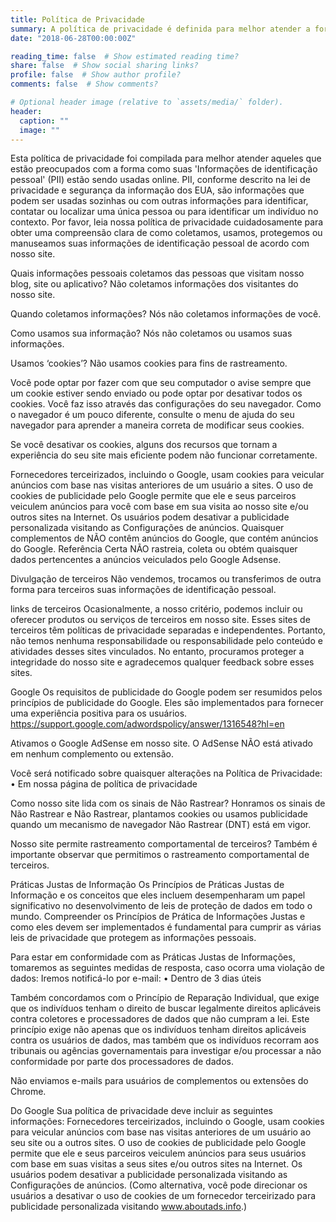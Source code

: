 ```yaml
---
title: Política de Privacidade
summary: A política de privacidade é definida para melhor atender a forma como suas Informações de Identificação Pessoal estão sendo usadas online.
date: "2018-06-28T00:00:00Z"

reading_time: false  # Show estimated reading time?
share: false  # Show social sharing links?
profile: false  # Show author profile?
comments: false  # Show comments?

# Optional header image (relative to `assets/media/` folder).
header:
  caption: ""
  image: ""
---
```


Esta política de privacidade foi compilada para melhor atender aqueles que estão preocupados com a forma como suas 'Informações de identificação pessoal' (PII) estão sendo usadas online. PII, conforme descrito na lei de privacidade e segurança da informação dos EUA, são informações que podem ser usadas sozinhas ou com outras informações para identificar, contatar ou localizar uma única pessoa ou para identificar um indivíduo no contexto. Por favor, leia nossa política de privacidade cuidadosamente para obter uma compreensão clara de como coletamos, usamos, protegemos ou manuseamos suas informações de identificação pessoal de acordo com nosso site.

Quais informações pessoais coletamos das pessoas que visitam nosso blog, site ou aplicativo?
Não coletamos informações dos visitantes do nosso site.

Quando coletamos informações?
Nós não coletamos informações de você.

Como usamos sua informação?
Nós não coletamos ou usamos suas informações.

Usamos ‘cookies’?
Não usamos cookies para fins de rastreamento.

Você pode optar por fazer com que seu computador o avise sempre que um cookie estiver sendo enviado ou pode optar por desativar todos os cookies. Você faz isso através das configurações do seu navegador. Como o navegador é um pouco diferente, consulte o menu de ajuda do seu navegador para aprender a maneira correta de modificar seus cookies.

Se você desativar os cookies, alguns dos recursos que tornam a experiência do seu site mais eficiente podem não funcionar corretamente.

Fornecedores terceirizados, incluindo o Google, usam cookies para veicular anúncios com base nas visitas anteriores de um usuário a sites. O uso de cookies de publicidade pelo Google permite que ele e seus parceiros veiculem anúncios para você com base em sua visita ao nosso site e/ou outros sites na Internet. Os usuários podem desativar a publicidade personalizada visitando as Configurações de anúncios. Quaisquer complementos de NÃO contêm anúncios do Google, que contém anúncios do Google. Referência Certa NÃO rastreia, coleta ou obtém quaisquer dados pertencentes a anúncios veiculados pelo Google Adsense.

Divulgação de terceiros
Não vendemos, trocamos ou transferimos de outra forma para terceiros suas informações de identificação pessoal.

links de terceiros
Ocasionalmente, a nosso critério, podemos incluir ou oferecer produtos ou serviços de terceiros em nosso site. Esses sites de terceiros têm políticas de privacidade separadas e independentes. Portanto, não temos nenhuma responsabilidade ou responsabilidade pelo conteúdo e atividades desses sites vinculados. No entanto, procuramos proteger a integridade do nosso site e agradecemos qualquer feedback sobre esses sites.

Google
Os requisitos de publicidade do Google podem ser resumidos pelos princípios de publicidade do Google. Eles são implementados para fornecer uma experiência positiva para os usuários. https://support.google.com/adwordspolicy/answer/1316548?hl=en

Ativamos o Google AdSense em nosso site. O AdSense NÃO está ativado em nenhum complemento ou extensão.

Você será notificado sobre quaisquer alterações na Política de Privacidade:
• Em nossa página de política de privacidade

Como nosso site lida com os sinais de Não Rastrear?
Honramos os sinais de Não Rastrear e Não Rastrear, plantamos cookies ou usamos publicidade quando um mecanismo de navegador Não Rastrear (DNT) está em vigor.

Nosso site permite rastreamento comportamental de terceiros?
Também é importante observar que permitimos o rastreamento comportamental de terceiros.

Práticas Justas de Informação
Os Princípios de Práticas Justas de Informação e os conceitos que eles incluem desempenharam um papel significativo no desenvolvimento de leis de proteção de dados em todo o mundo. Compreender os Princípios de Prática de Informações Justas e como eles devem ser implementados é fundamental para cumprir as várias leis de privacidade que protegem as informações pessoais.

Para estar em conformidade com as Práticas Justas de Informações, tomaremos as seguintes medidas de resposta, caso ocorra uma violação de dados:
Iremos notificá-lo por e-mail:
• Dentro de 3 dias úteis

Também concordamos com o Princípio de Reparação Individual, que exige que os indivíduos tenham o direito de buscar legalmente direitos aplicáveis contra coletores e processadores de dados que não cumpram a lei. Este princípio exige não apenas que os indivíduos tenham direitos aplicáveis contra os usuários de dados, mas também que os indivíduos recorram aos tribunais ou agências governamentais para investigar e/ou processar a não conformidade por parte dos processadores de dados.

Não enviamos e-mails para usuários de complementos ou extensões do Chrome.

Do Google
Sua política de privacidade deve incluir as seguintes informações: Fornecedores terceirizados, incluindo o Google, usam cookies para veicular anúncios com base nas visitas anteriores de um usuário ao seu site ou a outros sites. O uso de cookies de publicidade pelo Google permite que ele e seus parceiros veiculem anúncios para seus usuários com base em suas visitas a seus sites e/ou outros sites na Internet. Os usuários podem desativar a publicidade personalizada visitando as Configurações de anúncios. (Como alternativa, você pode direcionar os usuários a desativar o uso de cookies de um fornecedor terceirizado para publicidade personalizada visitando www.aboutads.info.)
